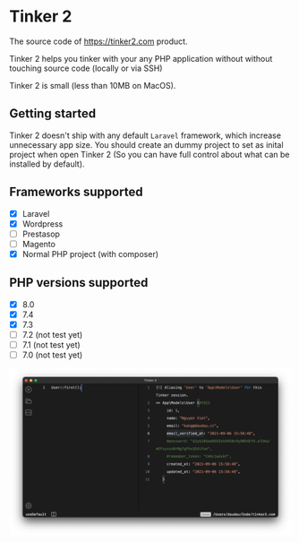 # Tinker 2

The source code of https://tinker2.com product.

Tinker 2 helps you tinker with your any PHP application without without touching source code (locally or via SSH)

Tinker 2 is small (less than 10MB on MacOS).

## Getting started

Tinker 2 doesn't ship with any default `Laravel` framework, which increase unnecessary app size. You should create an dummy project to set as inital project when open Tinker 2 (So you can have full control about what can be installed by default).

## Frameworks supported

-   [x] Laravel
-   [x] Wordpress
-   [ ] Prestasop
-   [ ] Magento
-   [x] Normal PHP project (with composer)

## PHP versions supported

-   [x] 8.0
-   [x] 7.4
-   [x] 7.3
-   [ ] 7.2 (not test yet)
-   [ ] 7.1 (not test yet)
-   [ ] 7.0 (not test yet)

![](./screenshot.png)
